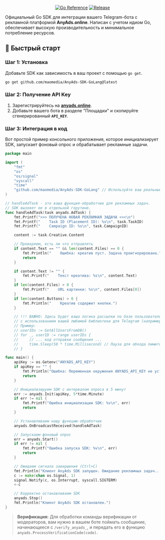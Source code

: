 <p align="center">
  <a href="https://pkg.go.dev/github.com/maomedia/AnyAds-SDK-GoLang"><img src="https://pkg.go.dev/badge/github.com/maomedia/AnyAds-SDK-GoLang" alt="Go Reference"></a>
  <a href="#"><img src="https://img.shields.io/github/v/release/maomedia/AnyAds-SDK-GoLang" alt="Release"></a>
</p>

Официальный Go SDK для интеграции вашего Telegram-бота с рекламной платформой **AnyAds.online**. Написан с учетом идиом Go, обеспечивает высокую производительность и минимальное потребление ресурсов.

## 🚀 Быстрый старт

### Шаг 1: Установка

Добавьте SDK как зависимость в ваш проект с помощью `go get`.

```bash
go get github.com/maomedia/AnyAds-SDK-GoLang@latest
```

### Шаг 2: Получение API Key

1.  Зарегистрируйтесь на [**anyads.online**](https://anyads.online).
2.  Добавьте вашего бота в разделе "Площадки" и скопируйте сгенерированный **`API_KEY`**.

### Шаг 3: Интеграция в код

Вот простой пример консольного приложения, которое инициализирует SDK, запускает фоновый опрос и обрабатывает рекламные задачи.

```go
package main

import (
	"fmt"
	"os"
	"os/signal"
	"syscall"
	"time"
	"github.com/maomedia/AnyAds-SDK-GoLang" // Используйте ваш реальный путь к модулю
)

// handleAdTask - это ваша функция-обработчик для рекламных задач.
// SDK вызовет ее в отдельной горутине.
func handleAdTask(task anyads.AdTask) {
	fmt.Printf(">>> ПОЛУЧЕНА НОВАЯ РЕКЛАМНАЯ ЗАДАЧА <<<\n")
	fmt.Printf("    Task ID (Placement ID): %s\n", task.TaskID)
	fmt.Printf("    Campaign ID: %s\n", task.CampaignID)

    content := task.Creative.Content

    // Проверяем, есть ли что отправлять
    if content.Text == "" && len(content.Files) == 0 {
        fmt.Println("    Ошибка: креатив пуст. Задача проигнорирована.")
        return
    }

    if content.Text != "" {
        fmt.Printf("    Текст креатива: %s\n", content.Text)
    }
    if len(content.Files) > 0 {
        fmt.Printf("    URL картинки: %s\n", content.Files[0])
    }
    if len(content.Buttons) > 0 {
        fmt.Println("    Креатив содержит кнопки.")
    }

    // !!! ВАЖНО: Здесь будет ваша логика рассылки по базе пользователей
    // с использованием вашей любимой библиотеки для Telegram (например, go-telegram-bot-api).
    // Пример:
    // userIDs := GetAllUsersFromDB()
    // for _, userID := range userIDs {
    //     // ... код отправки сообщения ...
    //     time.Sleep(50 * time.Millisecond) // Пауза для обхода лимитов
    // }

func main() {
	apiKey := os.Getenv("ANYADS_API_KEY")
	if apiKey == "" {
		fmt.Println("Ошибка: Переменная окружения ANYADS_API_KEY не установлена.")
		return
	}

	// Инициализируем SDK с интервалом опроса в 5 минут
	err := anyads.Init(apiKey, 5*time.Minute)
	if err != nil {
		fmt.Printf("Ошибка инициализации SDK: %v\n", err)
		return
	}

	// Устанавливаем нашу функцию-обработчик
	anyads.OnBroadcastReceived(handleAdTask)

	// Запускаем фоновый опрос
	err = anyads.Start()
	if err != nil {
		fmt.Printf("Ошибка запуска SDK: %v\n", err)
		return
	}

	// Ожидаем сигнала завершения (Ctrl+C)
	fmt.Println("Клиент AnyAds SDK запущен. Ожидание рекламных задач...")
	c := make(chan os.Signal, 1)
	signal.Notify(c, os.Interrupt, syscall.SIGTERM)
	<-c

	// Корректно останавливаем SDK
	anyads.Stop()
	fmt.Println("Клиент AnyAds SDK остановлен.")
}

```

> **Верификация:** Для обработки команды верификации от модераторов, вам нужно в вашем боте поймать сообщение, начинающееся с `/verify_anyads_`, и передать его в функцию `anyads.ProcessVerificationCode(code)`.
